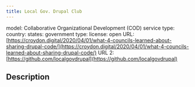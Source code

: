 ```yaml
---
title: Local Gov. Drupal Club
---
```


model: Collaborative Organizational Development (COD)
service type: 
country: 
states: 
government type: 
license: open
URL: [https://croydon.digital/2020/04/01/what-4-councils-learned-about-sharing-drupal-code/](https://croydon.digital/2020/04/01/what-4-councils-learned-about-sharing-drupal-code/)
URL 2: [https://github.com/localgovdrupal](https://github.com/localgovdrupal)

## Description
